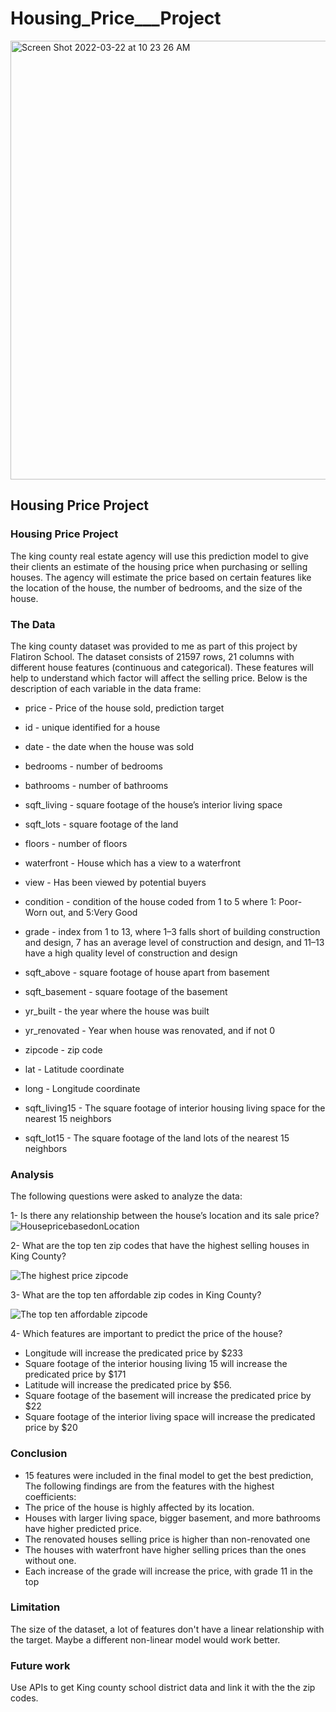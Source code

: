 # Housing_Price___Project
<img width="702" alt="Screen Shot 2022-03-22 at 10 23 26 AM" src="https://user-images.githubusercontent.com/5207341/159532342-654e665d-556e-4ba2-9c20-0427c877da6a.png">

##  Housing Price Project

### Housing Price Project

The king county real estate agency will use this prediction model to give their clients an estimate of the housing price when purchasing or selling houses. The agency will estimate the price based on certain features like the location of the house, the number of bedrooms, and the size of the house.

### The Data


The king county dataset was provided to me as part of this project by Flatiron School. The dataset consists of 21597 rows, 21 columns with different house features (continuous and categorical). These features will help to understand which factor will affect the selling price. Below is the description of each variable in the data frame:

- price - Price of the house sold, prediction target

- id - unique identified for a house

- date - the date when the house was sold

- bedrooms - number of bedrooms

- bathrooms - number of bathrooms

- sqft_living - square footage of the house’s interior living space

- sqft_lots - square footage of the land

- floors - number of floors

- waterfront - House which has a view to a waterfront

- view - Has been viewed by potential buyers

- condition - condition of the house coded from 1 to 5 where 1: Poor- Worn out, and 5:Very Good

- grade - index from 1 to 13, where 1–3 falls short of building construction and design, 7 has an average level of construction and design, and 11–13 have a high quality level of construction and design

- sqft_above - square footage of house apart from basement

- sqft_basement - square footage of the basement

- yr_built - the year where the house was built

- yr_renovated - Year when house was renovated, and if not 0

- zipcode - zip code

- lat - Latitude coordinate

- long - Longitude coordinate

- sqft_living15 - The square footage of interior housing living space for the nearest 15 neighbors

- sqft_lot15 - The square footage of the land lots of the nearest 15 neighbors


### Analysis



The following questions were asked to analyze the data:

1- Is there any relationship between the house’s location and its sale price?
![HousepricebasedonLocation](https://user-images.githubusercontent.com/5207341/159533392-9b3b5092-d132-42ad-b24a-e7284e27ef18.png)


2- What are the top ten zip codes that have the highest selling houses in King County?

![The highest price zipcode](https://user-images.githubusercontent.com/5207341/159533550-810413ea-3ba0-4e07-84ac-ba4db27dfcc1.png)



3- What are the top ten affordable zip codes in King County?

![The top ten affordable zipcode](https://user-images.githubusercontent.com/5207341/159533635-56031f24-59d0-4bd6-b587-6c73f9ceacec.png)


4- Which features are important to predict the price of the house?

- Longitude will increase the predicated price by $233
- Square footage of the interior housing living 15 will increase the predicated price by $171
- Latitude will increase the predicated price by $56.
- Square footage of the basement will increase the predicated price by $22
- Square footage of the interior living space will increase the predicated price by $20

### Conclusion
- 15 features were included in the final model to get the best prediction, The following findings are from the features with the highest coefficients:
- The price of the house is highly affected by its location.
- Houses with larger living space, bigger basement, and more bathrooms have higher predicted price.
- The renovated houses selling price is higher than non-renovated one
- The houses with waterfront have higher selling prices than the ones without one.
- Each increase of the grade will increase the price, with grade 11 in the top

### Limitation

The size of the dataset, a lot of features don't have a linear relationship with the target. Maybe a different non-linear model would work better.


### Future work


Use APIs to get King county school district data and link it with the the zip codes.



